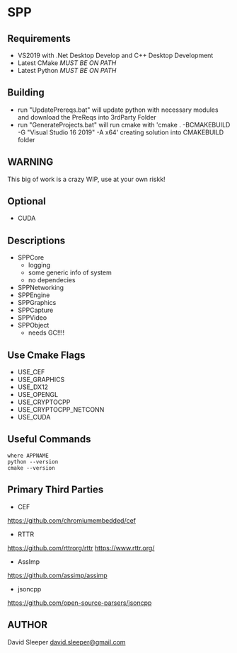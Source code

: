 # SPP

## Requirements

- VS2019 with .Net Desktop Develop and C++ Desktop Development
- Latest CMake *MUST BE ON PATH*
- Latest Python *MUST BE ON PATH*

## Building

- run "UpdatePrereqs.bat" will update python with necessary modules and download the PreReqs into 3rdParty Folder
- run "GenerateProjects.bat" will run cmake with 'cmake . -BCMAKEBUILD -G "Visual Studio 16 2019" -A x64' creating solution into CMAKEBUILD folder

## WARNING

This big of work is a crazy WIP, use at your own riskk!

## Optional

- CUDA

## Descriptions

- SPPCore
  - logging
  - some generic info of system
  - no dependecies
- SPPNetworking
- SPPEngine
- SPPGraphics
- SPPCapture
- SPPVideo
- SPPObject
  - needs GC!!!!
  
## Use Cmake Flags

- USE_CEF 
- USE_GRAPHICS
- USE_DX12 
- USE_OPENGL 
- USE_CRYPTOCPP 
- USE_CRYPTOCPP_NETCONN 
- USE_CUDA 

## Useful Commands
```
where APPNAME
python --version
cmake --version
```

## Primary Third Parties

- CEF

https://github.com/chromiumembedded/cef

- RTTR

https://github.com/rttrorg/rttr
https://www.rttr.org/

- AssImp

https://github.com/assimp/assimp

- jsoncpp

https://github.com/open-source-parsers/jsoncpp



## AUTHOR

David Sleeper
david.sleeper@gmail.com